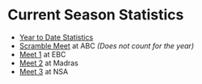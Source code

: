 # Current Season Statistics

- [Year to Date Statistics](/downloads/past_seasons/2019-2020/ytd.xlsx)
- [Scramble Meet](/downloads/past_seasons/2019-2020/scramble.xlsx) at ABC *(Does not count for the year)*
- [Meet 1](/downloads/past_seasons/2019-2020/meet_1_ebc.xlsx) at EBC
- [Meet 2](/downloads/past_seasons/2019-2020/meet_2_madras.xlsx) at Madras
- [Meet 3](/downloads/past_seasons/2019-2020/meet_3_nsa.xlsx) at NSA
